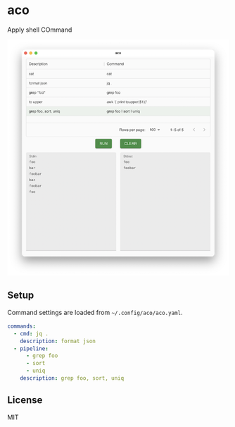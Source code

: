# aco

Apply shell COmmand

<img src="./resources/image.png" width=600>

## Setup

Command settings are loaded from `~/.config/aco/aco.yaml`.

```yaml
commands:
  - cmd: jq .
    description: format json
  - pipeline:
      - grep foo
      - sort
      - uniq
    description: grep foo, sort, uniq
```

## License

MIT
